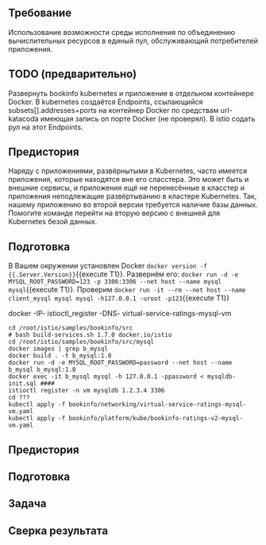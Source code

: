 ## Требование 
Использование возможности среды исполнения по объединению вычислительных ресурсов в единый пул, обслуживающий потребителей приложения. 
## TODO (предварительно) 
Развернуть bookinfo kubernetes и приложение в отдельном контейнере Docker. В kubernetes создаётся Endpoints, ссылающийся subsets[].addresses+ports на контейнер Docker по средствам url-katacoda имеющая запись оп порте Docker (не проверял). В istio содать рул на этот Endpoints.
## Предистория
Наряду с приложениями, развёрнытыми в Kubernetes, часто имеется приложения, которые находятся вне его сласстера. Это может быть и внешние сервисы, и приложения ещё не перенесённые в класстер и приложения неподлежащие развёртыванию в кластере Kubernetes. Так, нашему приложению во второй версии требуется наличие базы данных. Помогите команде перейти на вторую версию с внешней для Kubernetes безой данных.
## Подготовка
В Вашем окружении установлен Docker ``docker version -f {{.Server.Version}}``{{execute T1}}. Развернём его: ``docker run -d -e MYSQL_ROOT_PASSWORD=123 -p 3306:3306 --net host --name mysql mysql``{{execute T1}}. Проверим ``docker run -it --rm --net host --name client_mysql mysql mysql -h127.0.0.1 -uroot -p123``{{execute T1}}

docker -IP- istioctl_register -DNS- virtual-service-ratings-mysql-vm
```
cd /root/istio/samples/bookinfo/src
# bash build-services.sh 1.7.0 docker.io/istio
cd /root/istio/samples/bookinfo/src/mysql
docker images | grep b_mysql
docker build . -t b_mysql:1.0
docker run -d -e MYSQL_ROOT_PASSWORD=password --net host --name b_mysql b_mysql:1.0
docker exec -it b_mysql mysql -h 127.0.0.1 -ppassword < mysqldb-init.sql ####
istioctl register -n vm mysqldb 1.2.3.4 3306
cd ???
kubectl apply -f bookinfo/networking/virtual-service-ratings-mysql-vm.yaml
kubectl apply -f bookinfo/platform/kube/bookinfo-ratings-v2-mysql-vm.yaml
```
## Предистория
## Подготовка
## Задача
## Сверка результата
